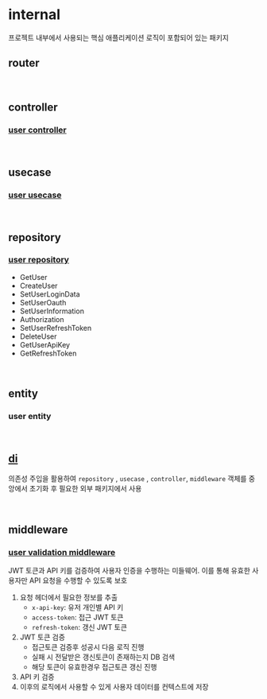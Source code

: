 # internal

프로젝트 내부에서 사용되는 핵심 애플리케이션 로직이 포함되어 있는 패키지

## router

</br>

## controller

### [user controller](https://github.com/PARKNAMSU/cron-alarm-server/blob/main/app/internal/controller/user_controller/user_controller.go)

</br>

## usecase

### [user usecase](https://github.com/PARKNAMSU/cron-alarm-server/blob/main/app/internal/usecase/user_usecase/user_usecase.go)

</br>

## repository

### [user repository](https://github.com/PARKNAMSU/cron-alarm-server/blob/main/app/internal/repository/user_repository/repository.go)
* GetUser
* CreateUser
* SetUserLoginData
* SetUserOauth
* SetUserInformation
* Authorization
* SetUserRefreshToken
* DeleteUser
* GetUserApiKey
* GetRefreshToken

</br>

## entity

### user entity

</br>

## [di](https://github.com/PARKNAMSU/cron-alarm-server/blob/main/app/internal/di/inject.go) 
의존성 주입을 활용하여 
`repository` , `usecase` , `controller`, `middleware` 객체를 중앙에서 초기화 후 필요한 외부 패키지에서 사용

</br>

## middleware

### [user validation middleware](https://github.com/PARKNAMSU/cron-alarm-server/blob/main/app/internal/middleware/validation.go)

JWT 토큰과 API 키를 검증하여 사용자 인증을 수행하는 미들웨어.
이를 통해 유효한 사용자만 API 요청을 수행할 수 있도록 보호

1. 요청 헤더에서 필요한 정보를 추출
    * `x-api-key`: 유저 개인별 API 키
    * `access-token`: 접근 JWT 토큰
    * `refresh-token`: 갱신 JWT 토큰 
2. JWT 토큰 검증
    * 접근토큰 검증후 성공시 다음 로직 진행
    * 실패 시 전달받은 갱신토큰이 존재하는지 DB 검색 
    * 해당 토큰이 유효한경우 접근토큰 갱신 진행
3. API 키 검증
4. 이후의 로직에서 사용할 수 있게 사용자 데이터를 컨텍스트에 저장

